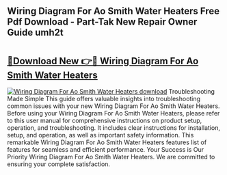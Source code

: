 ## Wiring Diagram For Ao Smith Water Heaters Free Pdf Download - Part-Tak New Repair Owner Guide umh2t

# <h2><a href="http://dfqnt4.blite.top/?on=Wiring+Diagram+For+Ao+Smith+Water+Heaters">🔗Download New 👉🔴 Wiring Diagram For Ao Smith Water Heaters</a></h2>

[![Wiring Diagram For Ao Smith Water Heaters download](https://i.imgur.com/lujVjoI.png)](http://dfqnt4.blite.top/?on=Wiring+Diagram+For+Ao+Smith+Water+Heaters)
Troubleshooting Made Simple This guide offers valuable insights into troubleshooting common issues with your new Wiring Diagram For Ao Smith Water Heaters. Before using your Wiring Diagram For Ao Smith Water Heaters, please refer to this user manual for comprehensive instructions on product setup, operation, and troubleshooting. It includes clear instructions for installation, setup, and operation, as well as important safety information. This remarkable Wiring Diagram For Ao Smith Water Heaters features list of features for seamless and efficient performance. Your Success is Our Priority Wiring Diagram For Ao Smith Water Heaters. We are committed to ensuring your complete satisfaction.
